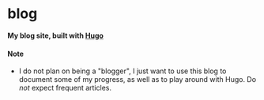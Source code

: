 # blog

**My blog site, built with [Hugo](https://gohugo.io)**


#### Note

- I do not plan on being a "blogger", I just want to use this blog to document some of my progress, as well as to play around with Hugo. Do *not* expect frequent articles. 
